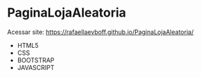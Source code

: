 # PaginaLojaAleatoria

 Acessar site: https://rafaellaevboff.github.io/PaginaLojaAleatoria/

- HTML5
- CSS
- BOOTSTRAP
- JAVASCRIPT
